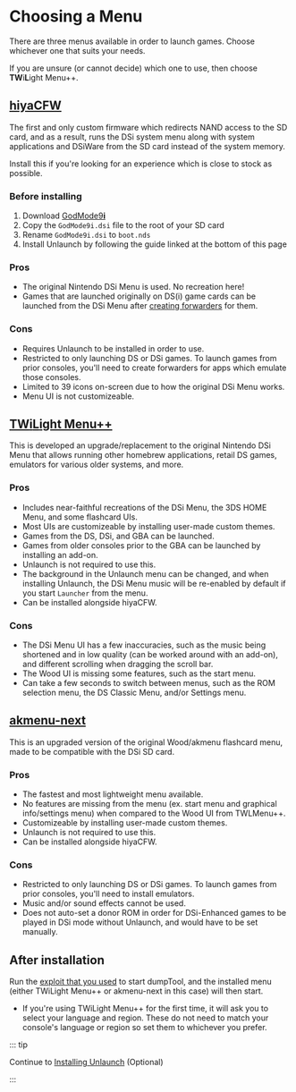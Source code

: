 # Choosing a Menu

There are three menus available in order to launch games. Choose whichever one that suits your needs.

If you are unsure (or cannot decide) which one to use, then choose **TW**i**L**ight Menu++.

## [hiyaCFW](https://wiki.ds-homebrew.com/hiyacfw/installing)

The first and only custom firmware which redirects NAND access to the SD card, and as a result, runs the DSi system menu along with system applications and DSiWare from the SD card instead of the system memory.

Install this if you're looking for an experience which is close to stock as possible.

### Before installing

1. Download [GodMode9**i**](https://github.com/DS-Homebrew/GodMode9i/releases/latest/download/GodMode9i.dsi)
1. Copy the `GodMode9i.dsi` file to the root of your SD card
1. Rename `GodMode9i.dsi` to `boot.nds`
1. Install Unlaunch by following the guide linked at the bottom of this page

### Pros

- The original Nintendo DSi Menu is used. No recreation here!
- Games that are launched originally on DS(i) game cards can be launched from the DSi Menu after [creating forwarders](https://wiki.ds-homebrew.com/ds-index/forwarders) for them.

### Cons

- Requires Unlaunch to be installed in order to use.
- Restricted to only launching DS or DSi games. To launch games from prior consoles, you'll need to create forwarders for apps which emulate those consoles.
- Limited to 39 icons on-screen due to how the original DSi Menu works.
- Menu UI is not customizeable.

## [**TW**i**L**ight Menu++](https://wiki.ds-homebrew.com/twilightmenu/installing-dsi)

This is developed an upgrade/replacement to the original Nintendo DSi Menu that allows running other homebrew applications, retail DS games, emulators for various older systems, and more.

### Pros

- Includes near-faithful recreations of the DSi Menu, the 3DS HOME Menu, and some flashcard UIs.
- Most UIs are customizeable by installing user-made custom themes.
- Games from the DS, DSi, and GBA can be launched.
- Games from older consoles prior to the GBA can be launched by installing an add-on.
- Unlaunch is not required to use this.
- The background in the Unlaunch menu can be changed, and when installing Unlaunch, the DSi Menu music will be re-enabled by default if you start `Launcher` from the menu.
- Can be installed alongside hiyaCFW.

### Cons

- The DSi Menu UI has a few inaccuracies, such as the music being shortened and in low quality (can be worked around with an add-on), and different scrolling when dragging the scroll bar.
- The Wood UI is missing some features, such as the start menu.
- Can take a few seconds to switch between menus, such as the ROM selection menu, the DS Classic Menu, and/or Settings menu.

## [akmenu-next](https://sanrax.github.io/flashcart-guides/tutorials/akmenu-next/#__tabbed_1_2)

This is an upgraded version of the original Wood/akmenu flashcard menu, made to be compatible with the DSi SD card.

### Pros

- The fastest and most lightweight menu available.
- No features are missing from the menu (ex. start menu and graphical info/settings menu) when compared to the Wood UI from TWLMenu++.
- Customizeable by installing user-made custom themes.
- Unlaunch is not required to use this.
- Can be installed alongside hiyaCFW.

### Cons

- Restricted to only launching DS or DSi games. To launch games from prior consoles, you'll need to install emulators.
- Music and/or sound effects cannot be used.
- Does not auto-set a donor ROM in order for DSi-Enhanced games to be played in DSi mode without Unlaunch, and would have to be set manually.

## After installation

Run the [exploit that you used](launching-the-exploit.html) to start dumpTool, and the installed menu (either TWiLight Menu++ or akmenu-next in this case) will then start.
- If you're using TWiLight Menu++ for the first time, it will ask you to select your language and region. These do not need to match your console's language or region so set them to whichever you prefer.

::: tip

Continue to [Installing Unlaunch](installing-unlaunch.html) (Optional)

:::
